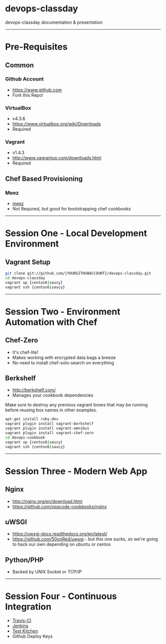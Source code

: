 devops-classday
===============

devops-classday documentation &amp; presentation

----------------------------------------------

# Pre-Requisites

## Common

### Github Account
* https://www.github.com
* Fork this Repo!

### VirtualBox
* v4.3.6
* https://www.virtualbox.org/wiki/Downloads
* Required

### Vagrant
* v1.4.3
* http://www.vagrantup.com/downloads.html
* Required

## Chef Based Provisioning
### Meez
* [meez](https://github.com/paulczar/meez)
* Not Required, but good for bootstrapping chef cookbooks

----------------------------------------------

# Session One - Local Development Environment
## Vagrant Setup
```bash
git clone git://github.com/{YOURGITHUBACCOUNT}/devops-classday.git
cd devops-classday
vagrant up {centos6|saucy}
vagrant ssh {centos6|saucy}
```

----------------------------------------------

# Session Two - Environment Automation with Chef
## Chef-Zero
* It's chef-lite!
* Makes working with encrypted data bags a breeze
* No need to install chef-solo-search on everything

## Berkshelf
* http://berkshelf.com/
* Manages your cookbook dependencies

Make sure to destroy any previous vagrant boxes that may be running before reusing box names in other examples.

```bash
apt-get install ruby-dev
vagrant plugin install vagrant-berkshelf
vagrant plugin install vagrant-omnibus
vagrant plugin install vagrant-chef-zero
cd devops-cookbook
vagrant up {centos6|saucy}
vagrant ssh {centos6|saucy}
```

----------------------------------------------

# Session Three - Modern Web App
## Nginx
* http://nginx.org/en/download.html
* https://github.com/opscode-cookbooks/nginx

## uWSGI
* https://uwsgi-docs.readthedocs.org/en/latest/
* https://github.com/50onRed/uwsgi - but this one sucks, so we're going to hack our own depending on ubuntu or centos

## Python/PHP
* Backed by UNIX Socket or TCP/IP

----------------------------------------------

# Session Four - Continuous Integration
* [Travis-CI](https://travis-ci.org/)
* [Jenkins](http://jenkins-ci.org/)
* [Test Kitchen](http://kitchen.ci/)
* Github Deploy Keys
